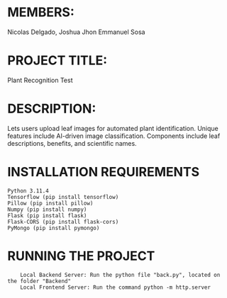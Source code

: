 # MEMBERS: 
Nicolas Delgado, Joshua Jhon Emmanuel Sosa

# PROJECT TITLE: 
Plant Recognition Test

# DESCRIPTION: 
Lets users upload leaf images for automated plant identification. Unique features include AI-driven image classification. Components include leaf descriptions, benefits, and scientific names.

# INSTALLATION REQUIREMENTS
    Python 3.11.4
    Tensorflow (pip install tensorflow)
    Pillow (pip install pillow)
    Numpy (pip install numpy)
    Flask (pip install flask)
    Flask-CORS (pip install flask-cors)
    PyMongo (pip install pymongo)

# RUNNING THE PROJECT
        Local Backend Server: Run the python file "back.py", located on the folder "Backend"
        Local Frontend Server: Run the command python -m http.server